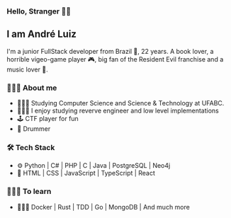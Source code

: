### Hello, Stranger 👋🏾<h2> I am André Luiz</h2>

I'm a junior FullStack developer from Brazil 💚, 22 years. A book lover, a horrible vigeo-game player 🎮, 
big fan of the Resident Evil franchise and a music lover 🎸.

### 🧔🏾‍♂️ About me

  - 👨🏾‍🎓 Studying Computer Science and Science & Technology at UFABC.
  - 👨🏾‍💻 I enjoy studying reverve engineer and low level implementations
  - 🕹 CTF player for fun
  - 🥁 Drummer

### 🛠 Tech Stack
  
  - ⚙️ Python | C# | PHP | C | Java | PostgreSQL | Neo4j
  - 🎀 HTML | CSS | JavaScript | TypeScript | React
  
### 🧗🏾‍♂️ To learn
  - 👨🏾‍🎓 Docker | Rust | TDD | Go | MongoDB | And much more 
